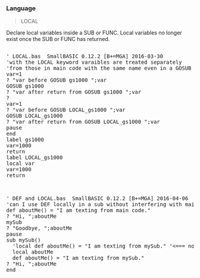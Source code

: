### Language

> LOCAL

Declare local variables inside a SUB or FUNC. Local variables no longer exist once the SUB or FUNC has returned.

<pre>

' LOCAL.bas  SmallBASIC 0.12.2 [B+=MGA] 2016-03-30
'with the LOCAL keyword varaibles are treated separately 
'from those in main code with the same name even in a GOSUB
var=1
? "var before GOSUB gs1000 ";var
GOSUB gs1000
? "var after return from GOSUB gs1000 ";var
?
var=1
? "var before GOSUB LOCAL_gs1000 ";var
GOSUB LOCAL_gs1000
? "var after return from GOSUB LOCAL_gs1000 ";var
pause
end
label gs1000
var=1000
return
label LOCAL_gs1000
local var
var=1000
return

</pre>

<pre>

' DEF and LOCAL.bas  SmallBASIC 0.12.2 [B+=MGA] 2016-04-06
'can I use DEF locally in a sub without interfering with main variable or DEF names
def aboutMe() = "I am texting from main code."
? "Hi, ";aboutMe
mySub
? "Goodbye, ";aboutMe
pause
sub mySub()
  'local def aboutMe() = "I am texting from mySub." '<=== note: this did not work 
  local aboutMe
  def aboutMe() = "I am texting from mySub."
? "Hi, ";aboutMe
end

</pre>


